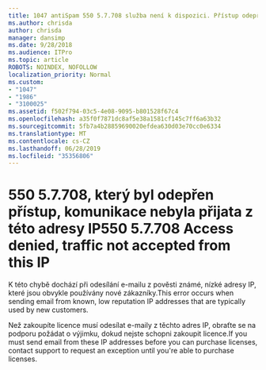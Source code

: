 ```yaml
---
title: 1047 antiSpam 550 5.7.708 služba není k dispozici. Přístup odepřen přenos nebyla přijata z této adresy IP
ms.author: chrisda
author: chrisda
manager: dansimp
ms.date: 9/28/2018
ms.audience: ITPro
ms.topic: article
ROBOTS: NOINDEX, NOFOLLOW
localization_priority: Normal
ms.custom:
- "1047"
- "1986"
- "3100025"
ms.assetid: f502f794-03c5-4e08-9095-b801528f67c4
ms.openlocfilehash: a35f0f7871dc8af5e38a1581cf145c7ff6a63b32
ms.sourcegitcommit: 5fb7a4b28859690020efdea630d03e70cc0e6334
ms.translationtype: MT
ms.contentlocale: cs-CZ
ms.lasthandoff: 06/28/2019
ms.locfileid: "35356806"
---
```

# <a name="550-57708-access-denied-traffic-not-accepted-from-this-ip"></a><span data-ttu-id="38f6e-103">550 5.7.708, který byl odepřen přístup, komunikace nebyla přijata z této adresy IP</span><span class="sxs-lookup"><span data-stu-id="38f6e-103">550 5.7.708 Access denied, traffic not accepted from this IP</span></span>

<span data-ttu-id="38f6e-104">K této chybě dochází při odesílání e-mailu z pověsti známé, nízké adresy IP, které jsou obvykle používány nové zákazníky.</span><span class="sxs-lookup"><span data-stu-id="38f6e-104">This error occurs when sending email from known, low reputation IP addresses that are typically used by new customers.</span></span>

<span data-ttu-id="38f6e-105">Než zakoupíte licence musí odesílat e-maily z těchto adres IP, obraťte se na podporu požádat o výjimku, dokud nejste schopni zakoupit licence.</span><span class="sxs-lookup"><span data-stu-id="38f6e-105">If you must send email from these IP addresses before you can purchase licenses, contact support to request an exception until you're able to purchase licenses.</span></span>
